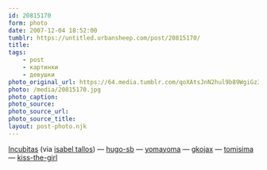 ```yaml
---
id: 20815170
form: photo
date: 2007-12-04 18:52:00
tumblr: https://untitled.urbansheep.com/post/20815170/
title:
tags:
    - post
    - картинки
    - девушки
photo_original_url: https://64.media.tumblr.com/qoXAtsJnN2hul9b89WgiGz3Z_500.jpg
photo: /media/20815170.jpg
photo_caption: 
photo_source:
photo_source_url:
photo_source_title:
layout: post-photo.njk
---
```


<p><a href="http://www.flickr.com/photos/12984826@N07/1487875043/">Incubitas</a> (via <a href="http://flickr.com/photos/12984826@N07">isabel tallos</a>) — <a href="http://hugo-sb.tumblr.com/">hugo-sb</a> — <a href="http://yomayoma.tumblr.com/">yomayoma</a> — <a href="http://gkojax.tumblr.com/">gkojax</a> — <a href="http://tomisima.tumblr.com/">tomisima</a> — <a href="http://kiss-the-girl.tumblr.com/">kiss-the-girl</a></p>
